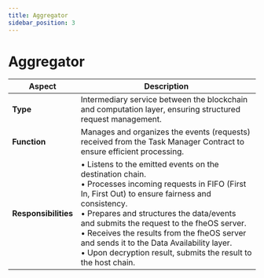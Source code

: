 ```yaml
---
title: Aggregator
sidebar_position: 3
---
```


# Aggregator

| Aspect | Description |
|---------|-------------|
| **Type** | Intermediary service between the blockchain and computation layer, ensuring structured request management. |
| **Function** | Manages and organizes the events (requests) received from the Task Manager Contract to ensure efficient processing. |
| **Responsibilities** | • Listens to the emitted events on the destination chain.<br/>• Processes incoming requests in FIFO (First In, First Out) to ensure fairness and consistency.<br/>• Prepares and structures the data/events and submits the request to the fheOS server.<br/>• Receives the results from the fheOS server and sends it to the Data Availability layer.<br/>• Upon decryption result, submits the result to the host chain. |

